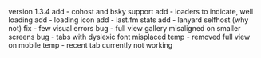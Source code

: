 version 1.3.4
add - cohost and bsky support
add - loaders to indicate, well loading
add - loading icon
add - last.fm stats
add - lanyard selfhost (why not)
fix - few visual errors
bug - full view gallery misaligned on smaller screens
bug - tabs with dyslexic font misplaced
temp - removed full view on mobile
temp - recent tab currently not working